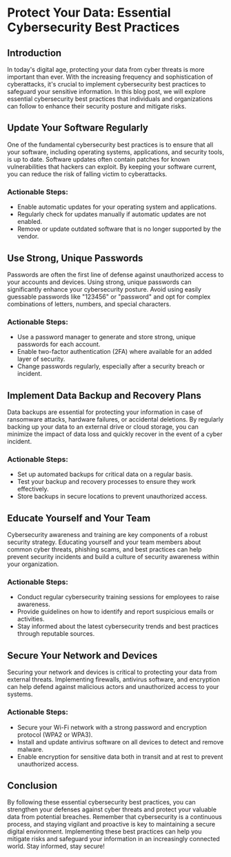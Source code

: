 # Protect Your Data: Essential Cybersecurity Best Practices

## Introduction

In today's digital age, protecting your data from cyber threats is more important than ever. With the increasing frequency and sophistication of cyberattacks, it's crucial to implement cybersecurity best practices to safeguard your sensitive information. In this blog post, we will explore essential cybersecurity best practices that individuals and organizations can follow to enhance their security posture and mitigate risks.

## Update Your Software Regularly

One of the fundamental cybersecurity best practices is to ensure that all your software, including operating systems, applications, and security tools, is up to date. Software updates often contain patches for known vulnerabilities that hackers can exploit. By keeping your software current, you can reduce the risk of falling victim to cyberattacks.

### Actionable Steps:
- Enable automatic updates for your operating system and applications.
- Regularly check for updates manually if automatic updates are not enabled.
- Remove or update outdated software that is no longer supported by the vendor.

## Use Strong, Unique Passwords

Passwords are often the first line of defense against unauthorized access to your accounts and devices. Using strong, unique passwords can significantly enhance your cybersecurity posture. Avoid using easily guessable passwords like "123456" or "password" and opt for complex combinations of letters, numbers, and special characters.

### Actionable Steps:
- Use a password manager to generate and store strong, unique passwords for each account.
- Enable two-factor authentication (2FA) where available for an added layer of security.
- Change passwords regularly, especially after a security breach or incident.

## Implement Data Backup and Recovery Plans

Data backups are essential for protecting your information in case of ransomware attacks, hardware failures, or accidental deletions. By regularly backing up your data to an external drive or cloud storage, you can minimize the impact of data loss and quickly recover in the event of a cyber incident.

### Actionable Steps:
- Set up automated backups for critical data on a regular basis.
- Test your backup and recovery processes to ensure they work effectively.
- Store backups in secure locations to prevent unauthorized access.

## Educate Yourself and Your Team

Cybersecurity awareness and training are key components of a robust security strategy. Educating yourself and your team members about common cyber threats, phishing scams, and best practices can help prevent security incidents and build a culture of security awareness within your organization.

### Actionable Steps:
- Conduct regular cybersecurity training sessions for employees to raise awareness.
- Provide guidelines on how to identify and report suspicious emails or activities.
- Stay informed about the latest cybersecurity trends and best practices through reputable sources.

## Secure Your Network and Devices

Securing your network and devices is critical to protecting your data from external threats. Implementing firewalls, antivirus software, and encryption can help defend against malicious actors and unauthorized access to your systems.

### Actionable Steps:
- Secure your Wi-Fi network with a strong password and encryption protocol (WPA2 or WPA3).
- Install and update antivirus software on all devices to detect and remove malware.
- Enable encryption for sensitive data both in transit and at rest to prevent unauthorized access.

## Conclusion

By following these essential cybersecurity best practices, you can strengthen your defenses against cyber threats and protect your valuable data from potential breaches. Remember that cybersecurity is a continuous process, and staying vigilant and proactive is key to maintaining a secure digital environment. Implementing these best practices can help you mitigate risks and safeguard your information in an increasingly connected world. Stay informed, stay secure!